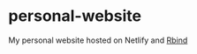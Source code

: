 # personal-website
My personal website hosted on Netlify and [Rbind](http://trianglegirl.rbind.io/)
